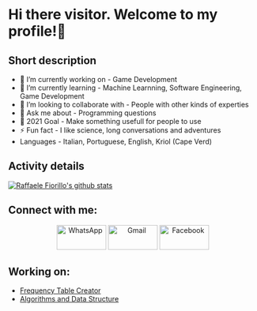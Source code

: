 # Hi there visitor. Welcome to my profile!👋


## Short description
- 🔭 I’m currently working on - Game Development
- 🌱 I’m currently learning - Machine Learnning, Software Engineering, Game Development
- 👯 I’m looking to collaborate with - People with other kinds of experties
- 💬 Ask me about - Programming questions
- 🥅 2021 Goal - Make something usefull for people to use
- ⚡ Fun fact - I like science, long conversations and adventures
- Languages - Italian, Portuguese, English, Kriol (Cape Verd)

##   Activity details

[![Raffaele Fiorillo's github stats](https://github-readme-stats.vercel.app/api?username=RaffaeleFiorillo&count_private=true&show_icons=true&include_all_commits=true&theme=radical)](https://github.com/RaffaeleFiorillo)

<!--
[![Top Langs](https://github-readme-stats.vercel.app/api/top-langs/?username=RobertoCarlosMedina&hide=html,css&langs_count=8&theme=radical&layout=compact)](https://github.com/RobertoCarlosMedina)
-->
## Connect with me:
<p align="center">
     <a href="https://wa.me/+2389891711"><img alt="WhatsApp"  title="WhatsApp" src="https://www.vectorlogo.zone/logos/whatsapp/whatsapp-ar21.svg"   width="100" height="50" /></a>
     <a href="mailto:rfiorillo@uta.cv"><img alt="Gmail"  title="Gmail" src="https://www.vectorlogo.zone/logos/gmail/gmail-ar21.svg"   width="100" height="50" /></a>
     <a href="https://www.facebook.com/profile.php?id=100003567220303"><img title="Facebook" src="https://www.vectorlogo.zone/logos/facebook/facebook-ar21.svg"   width="100" height="50" /></a>
</p>

<!-- Optional if you have blogs -->
##   Working on:
- [Frequency Table Creator](https://github.com/RaffaeleFiorillo/Frequency_Table_Creator)
- [Algorithms and Data Structure](https://github.com/RobertoCarlosMedina/AlgorDataStruct)
<!-- BLOG-POST-LIST:START -->
<!-- BLOG-POST-LIST:END -->

<!-- This section you create this variables that are used above -->
<!--[linkedin]: https://www.linkedin.com/in/roberto-medina-28062318a/-->
